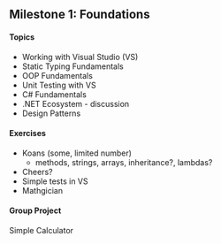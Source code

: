 ## Milestone 1:  Foundations
#### Topics
* Working with Visual Studio (VS)
* Static Typing Fundamentals
* OOP Fundamentals
* Unit Testing with VS
* C# Fundamentals
* .NET Ecosystem - discussion
* Design Patterns

#### Exercises
* Koans (some, limited number)
  * methods, strings, arrays, inheritance?, lambdas?
* Cheers?
* Simple tests in VS
* Mathgician

#### Group Project
Simple Calculator
